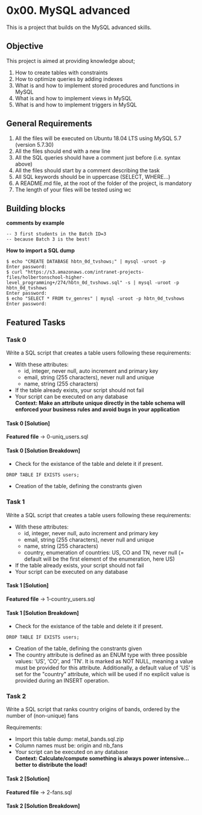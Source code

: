 # 0x00. MySQL advanced
This is a project that builds on the MySQL advanced skills.

## Objective
This project is aimed at providing knowledge about;
1. How to create tables with constraints
2. How to optimize queries by adding indexes
3. What is and how to implement stored procedures and functions in MySQL
4. What is and how to implement views in MySQL
5. What is and how to implement triggers in MySQL

## General Requirements
1. All the files will be executed on Ubuntu 18.04 LTS using MySQL 5.7 (version 5.7.30)
2. All the files should end with a new line
3. All the SQL queries should have a comment just before (i.e. syntax above)
4. All the files should start by a comment describing the task
5. All SQL keywords should be in uppercase (SELECT, WHERE…)
6. A README.md file, at the root of the folder of the project, is mandatory
7. The length of your files will be tested using wc

## Building blocks
**comments by example**  
```
-- 3 first students in the Batch ID=3
-- because Batch 3 is the best!
```  
    
**How to import a SQL dump**
```
$ echo "CREATE DATABASE hbtn_0d_tvshows;" | mysql -uroot -p
Enter password: 
$ curl "https://s3.amazonaws.com/intranet-projects-files/holbertonschool-higher-level_programming+/274/hbtn_0d_tvshows.sql" -s | mysql -uroot -p hbtn_0d_tvshows
Enter password: 
$ echo "SELECT * FROM tv_genres" | mysql -uroot -p hbtn_0d_tvshows
Enter password:
``` 

## Featured Tasks
### Task 0
Write a SQL script that creates a table users following these requirements:  
  
- With these attributes:
	- id, integer, never null, auto increment and primary key
	- email, string (255 characters), never null and unique
	- name, string (255 characters)
- If the table already exists, your script should not fail
- Your script can be executed on any database  
**Context: Make an attribute unique directly in the table schema will enforced your business rules and avoid bugs in your application**  
  
#### Task 0 [Solution]
**Featured file** -> 0-uniq_users.sql

#### Task 0 [Solution Breakdown]
- Check for the existance of the table and delete it if present.
```
DROP TABLE IF EXISTS users;
```
- Creation of the table, defining the constrants given

### Task 1
Write a SQL script that creates a table users following these requirements:

- With these attributes:
	- id, integer, never null, auto increment and primary key
	- email, string (255 characters), never null and unique
	- name, string (255 characters)
	- country, enumeration of countries: US, CO and TN, never null (= default will be the first element of the enumeration, here US)
- If the table already exists, your script should not fail
- Your script can be executed on any database

#### Task 1 [Solution]
**Featured file** -> 1-country_users.sql

#### Task 1 [Solution Breakdown]
- Check for the existance of the table and delete it if present.
```
DROP TABLE IF EXISTS users;
```
- Creation of the table, defining the constrants given
- The country attribute is defined as an ENUM type with three possible values: 'US', 'CO', and 'TN'. It is marked as NOT NULL, meaning a value must be provided for this attribute. Additionally, a default value of 'US' is set for the "country" attribute, which will be used if no explicit value is provided during an INSERT operation.


### Task 2
Write a SQL script that ranks country origins of bands, ordered by the number of (non-unique) fans  
  
Requirements:  
  
- Import this table dump: metal_bands.sql.zip
- Column names must be: origin and nb_fans
- Your script can be executed on any database  
**Context: Calculate/compute something is always power intensive… better to distribute the load!**

#### Task 2 [Solution]
**Featured file** -> 2-fans.sql

#### Task 2 [Solution Breakdown]

